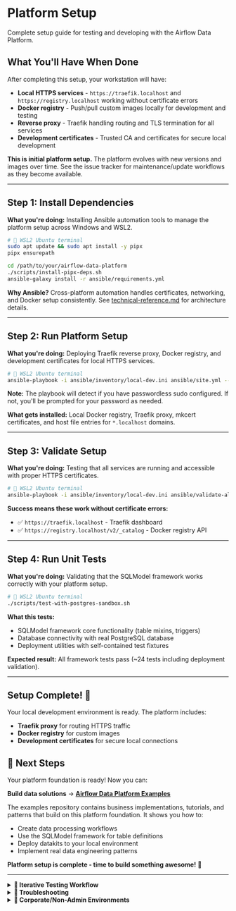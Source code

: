# Platform Setup

Complete setup guide for testing and developing with the Airflow Data Platform.

## What You'll Have When Done

After completing this setup, your workstation will have:

- **Local HTTPS services** - `https://traefik.localhost` and `https://registry.localhost` working without certificate errors
- **Docker registry** - Push/pull custom images locally for development and testing
- **Reverse proxy** - Traefik handling routing and TLS termination for all services
- **Development certificates** - Trusted CA and certificates for secure local development

**This is initial platform setup.** The platform evolves with new versions and images over time. See the issue tracker for maintenance/update workflows as they become available.

---

## Step 1: Install Dependencies

**What you're doing:** Installing Ansible automation tools to manage the platform setup across Windows and WSL2.

```bash
# 🐧 WSL2 Ubuntu terminal
sudo apt update && sudo apt install -y pipx
pipx ensurepath

cd /path/to/your/airflow-data-platform
./scripts/install-pipx-deps.sh
ansible-galaxy install -r ansible/requirements.yml
```

**Why Ansible?** Cross-platform automation handles certificates, networking, and Docker setup consistently. See [technical-reference.md](technical-reference.md) for architecture details.

---

## Step 2: Run Platform Setup

**What you're doing:** Deploying Traefik reverse proxy, Docker registry, and development certificates for local HTTPS services.

```bash
# 🐧 WSL2 Ubuntu terminal
ansible-playbook -i ansible/inventory/local-dev.ini ansible/site.yml --ask-become-pass
```

**Note:** The playbook will detect if you have passwordless sudo configured. If not, you'll be prompted for your password as needed.

**What gets installed:** Local Docker registry, Traefik proxy, mkcert certificates, and host file entries for `*.localhost` domains.

---

## Step 3: Validate Setup

**What you're doing:** Testing that all services are running and accessible with proper HTTPS certificates.

```bash
# 🐧 WSL2 Ubuntu terminal
ansible-playbook -i ansible/inventory/local-dev.ini ansible/validate-all.yml --ask-become-pass
```

**Success means these work without certificate errors:**
- ✅ `https://traefik.localhost` - Traefik dashboard
- ✅ `https://registry.localhost/v2/_catalog` - Docker registry API

---

## Step 4: Run Unit Tests

**What you're doing:** Validating that the SQLModel framework works correctly with your platform setup.

```bash
# 🐧 WSL2 Ubuntu terminal
./scripts/test-with-postgres-sandbox.sh
```

**What this tests:**
- SQLModel framework core functionality (table mixins, triggers)
- Database connectivity with real PostgreSQL database
- Deployment utilities with self-contained test fixtures

**Expected result:** All framework tests pass (~24 tests including deployment validation).

---

## Setup Complete! 🎉

Your local development environment is ready. The platform includes:
- **Traefik proxy** for routing HTTPS traffic
- **Docker registry** for custom images
- **Development certificates** for secure local connections

## 🚀 Next Steps

Your platform foundation is ready! Now you can:

**Build data solutions** → **[Airflow Data Platform Examples](https://github.com/Troubladore/airflow-data-platform-examples)**

The examples repository contains business implementations, tutorials, and patterns that build on this platform foundation. It shows you how to:
- Create data processing workflows
- Use the SQLModel framework for table definitions
- Deploy datakits to your local environment
- Implement real data engineering patterns

**Platform setup is complete - time to build something awesome!** 🎉

---

<details>
<summary><strong>🧪 Iterative Testing Workflow</strong></summary>

For repeated testing and development cycles:

**Clean environment between tests:**
```bash
./scripts/teardown.sh    # Choose option 1 (keeps certificates for speed)
# Make your changes
ansible-playbook -i ansible/inventory/local-dev.ini ansible/site.yml --ask-become-pass
```

**Quick validation after changes:**
```bash
curl -k https://registry.localhost/v2/_catalog
curl -k https://traefik.localhost/api/http/services
```

**Component-specific teardown:**
```bash
./scripts/teardown-layer2.sh          # Layer 2 components only
./layer3-warehouses/scripts/teardown-layer3.sh  # Layer 3 components only
```
</details>

<details>
<summary><strong>🚨 Troubleshooting</strong></summary>

**"Permission Denied" on Windows tasks**
- Expected for non-admin users
- Manually add to `C:\Windows\System32\drivers\etc\hosts`:
  ```
  127.0.0.1 registry.localhost
  127.0.0.1 traefik.localhost
  ```

**"Docker not found in WSL2"**
- Enable Docker Desktop WSL2 integration: Settings → Resources → WSL Integration
- Restart WSL2: `wsl --shutdown` then reopen terminal

**"Certificate errors" or HTTPS warnings**
- Run `mkcert -install` to trust the local CA
- Check certificates exist: `ls ~/.local/share/certs/`
- Verify hosts file has the required entries

**Services not responding**
- Check containers are running: `docker ps`
- View detailed logs:
  ```bash
  docker compose -f ~/platform-services/traefik/docker-compose.yml logs -f
  ```
- Test manual connectivity:
  ```bash
  curl -k https://registry.localhost/v2/_catalog
  curl -k https://traefik.localhost/api/http/services
  ```
</details>

<details>
<summary><strong>🏢 Corporate/Non-Admin Environments</strong></summary>

**What works automatically (no admin needed):**
- Install Scoop package manager
- Install mkcert via Scoop
- Generate and install development certificates
- Deploy all Docker services

**What requires admin (or corporate tools):**
- Updating Windows hosts file

**If Ansible can't update hosts file:**
1. Use your organization's host management tool, OR
2. Manually add as Administrator:
   ```
   127.0.0.1 registry.localhost
   127.0.0.1 traefik.localhost
   ```
3. Re-run validation: `ansible-playbook -i ansible/inventory/local-dev.ini ansible/validate-all.yml --ask-become-pass`

**Tip:** To avoid password prompts entirely, set up passwordless sudo:
```bash
sudo visudo  # Add this line: your_username ALL=(ALL) NOPASSWD:ALL
```
</details>
